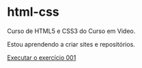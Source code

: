 # html-css
 
Curso de HTML5 e CSS3 do Curso em Video.

Estou aprendendo a criar sites e repositórios.

<a href="https://henriquegennari.github.io/html-css/exercicios/ex001/index.html">Executar o exercício 001</a>